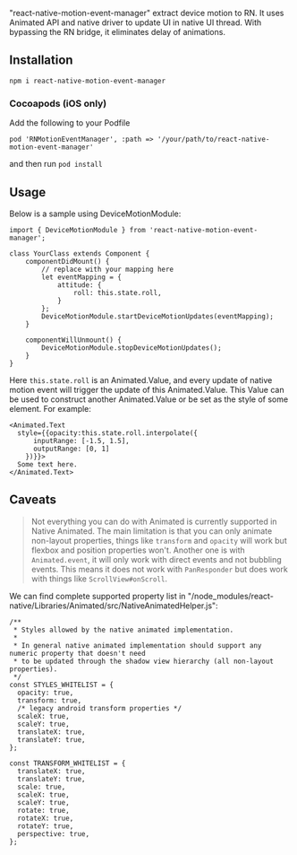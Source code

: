 "react-native-motion-event-manager" extract device motion to RN.
It uses Animated API and native driver to update UI in native UI thread. With bypassing the RN bridge, it eliminates delay of animations.

## Installation

```
npm i react-native-motion-event-manager
```

### Cocoapods (iOS only)

Add the following to your Podfile
```
pod 'RNMotionEventManager', :path => '/your/path/to/react-native-motion-event-manager'
```
and then run `pod install`

## Usage

Below is a sample using DeviceMotionModule:

```
import { DeviceMotionModule } from 'react-native-motion-event-manager';

class YourClass extends Component {
	componentDidMount() {
	    // replace with your mapping here
        let eventMapping = {
            attitude: {
                roll: this.state.roll, 
            }
        };
        DeviceMotionModule.startDeviceMotionUpdates(eventMapping);
    }

    componentWillUnmount() {
        DeviceMotionModule.stopDeviceMotionUpdates();
    }
}
```
Here `this.state.roll` is an Animated.Value, and every update of native motion event will trigger the update of this Animated.Value. This Value can be used to construct another Animated.Value or be set as the style of some element. For example:

```
<Animated.Text
  style={{opacity:this.state.roll.interpolate({
      inputRange: [-1.5, 1.5],
      outputRange: [0, 1]
    })}}>
  Some text here.
</Animated.Text>
```

## Caveats

> Not everything you can do with Animated is currently supported in Native Animated. The main limitation is that you can only animate non-layout properties, things like `transform` and `opacity` will work but flexbox and position properties won't. Another one is with `Animated.event`, it will only work with direct events and not bubbling events. This means it does not work with `PanResponder` but does work with things like `ScrollView#onScroll`.

We can find complete supported property list in  "/node_modules/react-native/Libraries/Animated/src/NativeAnimatedHelper.js":

```
/**
 * Styles allowed by the native animated implementation.
 *
 * In general native animated implementation should support any numeric property that doesn't need
 * to be updated through the shadow view hierarchy (all non-layout properties).
 */
const STYLES_WHITELIST = {
  opacity: true,
  transform: true,
  /* legacy android transform properties */
  scaleX: true,
  scaleY: true,
  translateX: true,
  translateY: true,
};

const TRANSFORM_WHITELIST = {
  translateX: true,
  translateY: true,
  scale: true,
  scaleX: true,
  scaleY: true,
  rotate: true,
  rotateX: true,
  rotateY: true,
  perspective: true,
};
```

